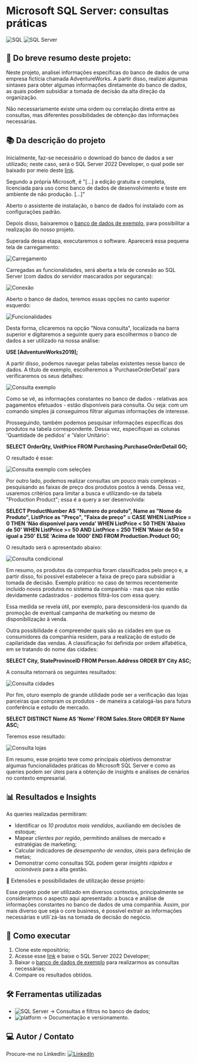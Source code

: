 # Microsoft SQL Server: consultas práticas

![SQL](https://img.shields.io/badge/SQL-4479A1?style=for-the-badge&logo=database&logoColor=white)
![SQL Server](https://img.shields.io/badge/Microsoft%20SQL%20Server-CC2927?style=for-the-badge&logo=microsoftsqlserver&logoColor=white)

## 📖 Do breve resumo deste projeto:

Neste projeto, analisei informações específicas do banco de dados de uma empresa fictícia chamada AdventureWorks. A partir disso, realizei algumas sintaxes para obter algumas informações diretamente do banco de dados, as quais podem subsidiar a tomada de decisão da alta direção da organização.

Não necessariamente existe uma ordem ou correlação direta entre as consultas, mas diferentes possibilidades de obtenção das informações necessárias.

## 📚 Da descrição do projeto

Inicialmente, faz-se necessário o download do banco de dados a ser utilizado; neste caso, será o SQL Server 2022 Developer, o qual pode ser baixado por meio deste [link](https://www.microsoft.com/pt-br/sql-server/sql-server-downloads?msockid=0ebd254409da6bd21228330908a36a31).

Segundo a própria Microsoft, é "[...] a edição gratuita e completa, licenciada para uso como banco de dados de desenvolvimento e teste em ambiente de não produção. [...]"

Aberto o assistente de instalação, o banco de dados foi instalado com as configurações padrão.

Depois disso, baixaremos o [banco de dados de exemplo](https://learn.microsoft.com/pt-br/sql/samples/adventureworks-install-configure?view=sql-server-ver17), para possibilitar a realização do nosso projeto.

Superada dessa etapa, executaremos o software. Aparecerá essa pequena tela de carregamento:

![Carregamento](imagens/1%20-%20Abertura%20SQL%20Server.png)

Carregadas as funcionalidades, será aberta a tela de conexão ao SQL Server (com dados do servidor mascarados por segurança):

![Conexão](imagens/2%20-%20Tela%20de%20login.png)

Aberto o banco de dados, teremos essas opções no canto superior esquerdo:

![Funcionalidades](imagens/3%20-%20funcionalidades%20SQL%20Server.png)

Desta forma, clicaremos na opção "Nova consulta", localizada na barra superior e digitaremos a seguinte query para escolhermos o banco de dados a ser utilizado na nossa análise:

**USE [AdventureWorks2019];**

A partir disso, podemos navegar pelas tabelas existentes nesse banco de dados. A título de exemplo, escolheremos a 'PurchaseOrderDetail' para verificaremos os seus detalhes:

![Consulta exemplo](imagens/4%20-%20consulta%20exemplo.png)

Como se vê, as informações constantes no banco de dados - relativas aos pagamentos efetuados - estão disponíveis para consulta. Ou seja: com um comando simples já conseguimos filtrar algumas informações de interesse.

Prosseguindo, também podemos pesquisar informações específicas dos produtos na tabela correspondente. Dessa vez, especifiquei as colunas 'Quantidade de pedidos' e 'Valor Unitário':

**SELECT OrderQty, UnitPrice FROM Purchasing.PurchaseOrderDetail GO;**

O resultado é esse:

![Consulta exemplo com seleções](imagens/5%20-%20consulta%20exemplo%20com%20seleção%20de%20colunas.png)

Por outro lado, podemos realizar consultas um pouco mais complexas - pesquisando as faixas de preço dos produtos postos à venda. Dessa vez, usaremos critérios para limitar a busca e utilizando-se da tabela "Production Product"; essa é a query a ser desenvolvida:

**SELECT ProductNumber AS "Numero do produto", Name as "Nome do Produto", ListPrice as "Preço",
"Faixa de preço" =
CASE WHEN ListPrice = 0 THEN 'Não disponível para venda'
WHEN ListPrice < 50 THEN 'Abaixo de 50'
WHEN ListPrice >= 50 AND ListPrice = 250 THEN 'Maior de 50 e igual a 250'
ELSE 'Acima de 1000'
END
FROM Production.Product
GO;**

O resultado será o apresentado abaixo:

![Consulta condicional](imagens/6%20-%20consulta%20condicional.png)

Em resumo, os produtos da companhia foram classificados pelo preço e, a partir disso, foi possivel estabelecer a faixa de preço para subsidiar a tomada de decisão. Exemplo prático: no caso de termos recentemente incluído novos produtos no sistema da companhia - mas que não estão devidamente cadastrados - podemos filtrá-los com essa query.

Essa medida se revela útil, por exemplo, para desconsiderá-los quando da promoção de eventual campanha de marketing ou mesmo de disponibilização à venda.

Outra possibilidade é compreender quais são as cidades em que os consumidores da companhia residem, para a realização de estudo de capilaridade das vendas. A classificação foi definida por ordem alfabética, em se tratando do nome das cidades:

**SELECT City, StateProvinceID FROM Person.Address ORDER BY City ASC;**

A consulta retornará os seguintes resultados:

![Consulta cidades](imagens/7%20-%20consulta%20ordem%20alfabética.png)

Por fim, oturo exemplo de grande utilidade pode ser a verificação das lojas parceiras que compram os produtos - de maneira a catalogá-las para futura conferência e estudo de mercado.

**SELECT DISTINCT Name AS 'Nome' FROM Sales.Store ORDER BY Name ASC;**

Teremos esse resultado:

![Consulta lojas](imagens/8%20-%20consulta%20lojas.png)

Em resumo, esse projeto teve como principais objetivos demonstrar algumas funcionalidades práticas do Microsoft SQL Server e como as queries podem ser úteis para a obtenção de insights e análises de cenários no contexto empresarial.

## 📊 Resultados e Insights

As queries realizadas permitiram:

- Identificar os _10 produtos mais vendidos_, auxiliando em decisões de estoque;
- Mapear _clientes por região_, permitindo análises de mercado e estratégias de marketing;
- Calcular indicadores de _desempenho de vendas_, úteis para definição de metas;
- Demonstrar como consultas SQL podem gerar _insights rápidos e acionáveis_ para a alta gestão.

🔔 Extensões e possibilidades de utilização desse projeto:

Esse projeto pode ser utilizado em diversos contextos, principalmente se considerarmos o aspecto aqui apresentado: a busca e análise de informações constantes no banco de dados de uma companhia. Assim, por mais diverso que seja o core business, é possível extrair as informações necessárias e utili´zá-las na tomada de decisão do negócio.

## 🚀 Como executar

1. Clone este repositório;
2. Acesse esse [link](https://www.microsoft.com/pt-br/sql-server/sql-server-downloads?msockid=0ebd254409da6bd21228330908a36a31) e baixe o SQL Server 2022 Developer;
3. Baixar o [banco de dados de exemplo](https://learn.microsoft.com/pt-br/sql/samples/adventureworks-install-configure?view=sql-server-ver17) para realizarmos as consultas necessárias;
4. Compare os resultados obtidos.

## 🛠 Ferramentas utilizadas

- ![SQL Server](https://img.shields.io/badge/Microsoft%20SQL%20Server-CC2927?style=for-the-badge&logo=microsoftsqlserver&logoColor=white) → Consultas e filtros no banco de dados;
- ![platform](https://img.shields.io/badge/platform-GitHub-lightgrey) → Documentação e versionamento.

## 💻 Autor / Contato

Procure-me no LinkedIn: [![LinkedIn](https://img.shields.io/badge/LinkedIn-0077B5?style=for-the-badge&logo=linkedin&logoColor=white)](https://www.linkedin.com/in/ricardogarcia56/)
